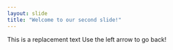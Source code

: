 ```yaml
---
layout: slide
title: "Welcome to our second slide!"
---
```

This is a replacement text
Use the left arrow to go back!
